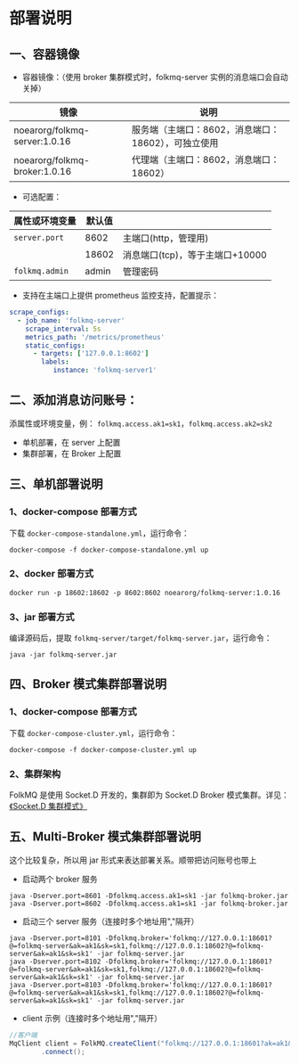 
# 部署说明

## 一、容器镜像

* 容器镜像：（使用 broker 集群模式时，folkmq-server 实例的消息端口会自动关掉）

| 镜像                            | 说明                             |
|-------------------------------|--------------------------------|
| noearorg/folkmq-server:1.0.16 | 服务端（主端口：8602，消息端口：18602），可独立使用 |
| noearorg/folkmq-broker:1.0.16 | 代理端（主端口：8602，消息端口：18602）       |


* 可选配置：

| 属性或环境变量                       | 默认值 |                       |
|-------------------------------|-----|-----------------------|
| `server.port`                 |  8602   | 主端口(http，管理用)         |
|                               |  18602   | 消息端口(tcp)，等于主端口+10000 |
| `folkmq.admin`                |  admin   | 管理密码                  |


* 支持在主端口上提供 prometheus 监控支持，配置提示：

```yml
scrape_configs:
  - job_name: 'folkmq-server'
    scrape_interval: 5s
    metrics_path: '/metrics/prometheus'
    static_configs:
      - targets: ['127.0.0.1:8602']
        labels:
           instance: 'folkmq-server1'
```

## 二、添加消息访问账号：

添属性或环境变量，例： `folkmq.access.ak1=sk1`，`folkmq.access.ak2=sk2`

* 单机部署，在 server 上配置
* 集群部署，在 Broker 上配置


## 三、单机部署说明


### 1、docker-compose 部署方式

下载 `docker-compose-standalone.yml`，运行命令：

```
docker-compose -f docker-compose-standalone.yml up
```

### 2、docker 部署方式

```
docker run -p 18602:18602 -p 8602:8602 noearorg/folkmq-server:1.0.16 
```



### 3、jar 部署方式

编译源码后，提取 `folkmq-server/target/folkmq-server.jar`，运行命令：

```
java -jar folkmq-server.jar
```

## 四、Broker 模式集群部署说明


### 1、docker-compose 部署方式

下载 `docker-compose-cluster.yml`，运行命令：

```
docker-compose -f docker-compose-cluster.yml up
```

### 2、集群架构

FolkMQ 是使用 Socket.D 开发的，集群即为 Socket.D Broker 模式集群。详见：[《Socket.D 集群模式》](https://socketd.noear.org/article/737)


## 五、Multi-Broker 模式集群部署说明

这个比较复杂，所以用 jar 形式来表达部署关系。顺带把访问账号也带上

* 启动两个 broker 服务

```
java -Dserver.port=8601 -Dfolkmq.access.ak1=sk1 -jar folkmq-broker.jar
java -Dserver.port=8602 -Dfolkmq.access.ak1=sk1 -jar folkmq-broker.jar
```

* 启动三个 server 服务（连接时多个地址用","隔开）

```
java -Dserver.port=8101 -Dfolkmq.broker='folkmq://127.0.0.1:18601?@=folkmq-server&ak=ak1&sk=sk1,folkmq://127.0.0.1:18602?@=folkmq-server&ak=ak1&sk=sk1' -jar folkmq-server.jar
java -Dserver.port=8102 -Dfolkmq.broker='folkmq://127.0.0.1:18601?@=folkmq-server&ak=ak1&sk=sk1,folkmq://127.0.0.1:18602?@=folkmq-server&ak=ak1&sk=sk1' -jar folkmq-server.jar
java -Dserver.port=8103 -Dfolkmq.broker='folkmq://127.0.0.1:18601?@=folkmq-server&ak=ak1&sk=sk1,folkmq://127.0.0.1:18602?@=folkmq-server&ak=ak1&sk=sk1' -jar folkmq-server.jar
```

* client 示例（连接时多个地址用","隔开）

```java
//客户端
MqClient client = FolkMQ.createClient("folkmq://127.0.0.1:18601?ak=ak1&sk=sk1,folkmq://127.0.0.1:18602?ak=ak1&sk=sk1")
        .connect();
```